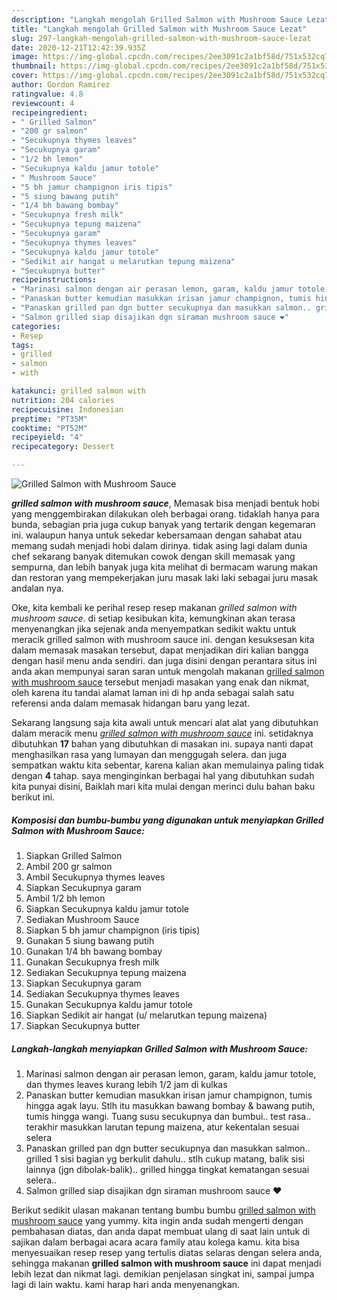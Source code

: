 ```yaml
---
description: "Langkah mengolah Grilled Salmon with Mushroom Sauce Lezat"
title: "Langkah mengolah Grilled Salmon with Mushroom Sauce Lezat"
slug: 297-langkah-mengolah-grilled-salmon-with-mushroom-sauce-lezat
date: 2020-12-21T12:42:39.935Z
image: https://img-global.cpcdn.com/recipes/2ee3091c2a1bf58d/751x532cq70/grilled-salmon-with-mushroom-sauce-foto-resep-utama.jpg
thumbnail: https://img-global.cpcdn.com/recipes/2ee3091c2a1bf58d/751x532cq70/grilled-salmon-with-mushroom-sauce-foto-resep-utama.jpg
cover: https://img-global.cpcdn.com/recipes/2ee3091c2a1bf58d/751x532cq70/grilled-salmon-with-mushroom-sauce-foto-resep-utama.jpg
author: Gordon Ramirez
ratingvalue: 4.8
reviewcount: 4
recipeingredient:
- " Grilled Salmon"
- "200 gr salmon"
- "Secukupnya thymes leaves"
- "Secukupnya garam"
- "1/2 bh lemon"
- "Secukupnya kaldu jamur totole"
- " Mushroom Sauce"
- "5 bh jamur champignon iris tipis"
- "5 siung bawang putih"
- "1/4 bh bawang bombay"
- "Secukupnya fresh milk"
- "Secukupnya tepung maizena"
- "Secukupnya garam"
- "Secukupnya thymes leaves"
- "Secukupnya kaldu jamur totole"
- "Sedikit air hangat u melarutkan tepung maizena"
- "Secukupnya butter"
recipeinstructions:
- "Marinasi salmon dengan air perasan lemon, garam, kaldu jamur totole, dan thymes leaves kurang lebih 1/2 jam di kulkas"
- "Panaskan butter kemudian masukkan irisan jamur champignon, tumis hingga agak layu. Stlh itu masukkan bawang bombay &amp; bawang putih, tumis hingga wangi. Tuang susu secukupnya dan bumbui.. test rasa.. terakhir masukkan larutan tepung maizena, atur kekentalan sesuai selera"
- "Panaskan grilled pan dgn butter secukupnya dan masukkan salmon.. grilled 1 sisi bagian yg berkulit dahulu.. stlh cukup matang, balik sisi lainnya (jgn dibolak-balik).. grilled hingga tingkat kematangan sesuai selera.."
- "Salmon grilled siap disajikan dgn siraman mushroom sauce ❤️"
categories:
- Resep
tags:
- grilled
- salmon
- with

katakunci: grilled salmon with 
nutrition: 204 calories
recipecuisine: Indonesian
preptime: "PT35M"
cooktime: "PT52M"
recipeyield: "4"
recipecategory: Dessert

---
```



![Grilled Salmon with Mushroom Sauce](https://img-global.cpcdn.com/recipes/2ee3091c2a1bf58d/751x532cq70/grilled-salmon-with-mushroom-sauce-foto-resep-utama.jpg)

<b><i>grilled salmon with mushroom sauce</i></b>, Memasak bisa menjadi bentuk hobi yang menggembirakan dilakukan oleh berbagai orang. tidaklah hanya para bunda, sebagian pria juga cukup banyak yang tertarik dengan kegemaran ini. walaupun hanya untuk sekedar kebersamaan dengan sahabat atau memang sudah menjadi hobi dalam dirinya. tidak asing lagi dalam dunia chef sekarang banyak ditemukan cowok dengan skill memasak yang sempurna, dan lebih banyak juga kita melihat di bermacam warung makan dan restoran yang mempekerjakan juru masak laki laki sebagai juru masak andalan nya.



Oke, kita kembali ke perihal resep resep makanan <i>grilled salmon with mushroom sauce</i>. di setiap kesibukan kita, kemungkinan akan terasa menyenangkan jika sejenak anda menyempatkan sedikit waktu untuk meracik grilled salmon with mushroom sauce ini. dengan kesuksesan kita dalam memasak masakan tersebut, dapat menjadikan diri kalian bangga dengan hasil menu anda sendiri. dan juga disini dengan perantara situs ini anda akan mempunyai saran saran untuk mengolah makanan <u>grilled salmon with mushroom sauce</u> tersebut menjadi masakan yang enak dan nikmat, oleh karena itu tandai alamat laman ini di hp anda sebagai salah satu referensi anda dalam memasak hidangan baru yang lezat.


Sekarang langsung saja kita awali untuk mencari alat alat yang dibutuhkan dalam meracik menu <u><i>grilled salmon with mushroom sauce</i></u> ini. setidaknya dibutuhkan <b>17</b> bahan yang dibutuhkan di masakan ini. supaya nanti dapat menghasilkan rasa yang lumayan dan menggugah selera. dan juga sempatkan waktu kita sebentar, karena kalian akan memulainya paling tidak dengan <b>4</b> tahap. saya menginginkan berbagai hal yang dibutuhkan sudah kita punyai disini, Baiklah mari kita mulai dengan merinci dulu bahan baku berikut ini.

<!--inarticleads1-->

##### Komposisi dan bumbu-bumbu yang digunakan untuk menyiapkan Grilled Salmon with Mushroom Sauce:

1. Siapkan  Grilled Salmon
1. Ambil 200 gr salmon
1. Ambil Secukupnya thymes leaves
1. Siapkan Secukupnya garam
1. Ambil 1/2 bh lemon
1. Siapkan Secukupnya kaldu jamur totole
1. Sediakan  Mushroom Sauce
1. Siapkan 5 bh jamur champignon (iris tipis)
1. Gunakan 5 siung bawang putih
1. Gunakan 1/4 bh bawang bombay
1. Gunakan Secukupnya fresh milk
1. Sediakan Secukupnya tepung maizena
1. Siapkan Secukupnya garam
1. Sediakan Secukupnya thymes leaves
1. Gunakan Secukupnya kaldu jamur totole
1. Siapkan Sedikit air hangat (u/ melarutkan tepung maizena)
1. Siapkan Secukupnya butter




<!--inarticleads2-->

##### Langkah-langkah menyiapkan Grilled Salmon with Mushroom Sauce:

1. Marinasi salmon dengan air perasan lemon, garam, kaldu jamur totole, dan thymes leaves kurang lebih 1/2 jam di kulkas
1. Panaskan butter kemudian masukkan irisan jamur champignon, tumis hingga agak layu. Stlh itu masukkan bawang bombay &amp; bawang putih, tumis hingga wangi. Tuang susu secukupnya dan bumbui.. test rasa.. terakhir masukkan larutan tepung maizena, atur kekentalan sesuai selera
1. Panaskan grilled pan dgn butter secukupnya dan masukkan salmon.. grilled 1 sisi bagian yg berkulit dahulu.. stlh cukup matang, balik sisi lainnya (jgn dibolak-balik).. grilled hingga tingkat kematangan sesuai selera..
1. Salmon grilled siap disajikan dgn siraman mushroom sauce ❤️




Berikut sedikit ulasan makanan tentang bumbu bumbu <u>grilled salmon with mushroom sauce</u> yang yummy. kita ingin anda sudah mengerti dengan pembahasan diatas, dan anda dapat membuat ulang di saat lain untuk di sajikan dalam berbagai acara acara family atau kolega kamu. kita bisa menyesuaikan resep resep yang tertulis diatas selaras dengan selera anda, sehingga makanan <b>grilled salmon with mushroom sauce</b> ini dapat menjadi lebih lezat dan nikmat lagi. demikian penjelasan singkat ini, sampai jumpa lagi di lain waktu. kami harap hari anda menyenangkan.
